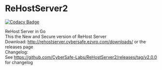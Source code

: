 # ReHostServer2

[![Codacy Badge](https://api.codacy.com/project/badge/Grade/5f70556260804753a846b65dd3c19734)](https://app.codacy.com/gh/CyberSafe-Labs/ReHostServer2?utm_source=github.com&utm_medium=referral&utm_content=CyberSafe-Labs/ReHostServer2&utm_campaign=Badge_Grade)

ReHost Server in Go
<br>
This the New and Secure version of ReHost Server
<br>
Download:
http://rehostserver.cybersafe.ezyro.com/downloads/ or the releases page
<br>
Changelog:
<br>
See https://github.com/CyberSafe-Labs/ReHostServer2/releases/tag/v2.0.0 for changelog
